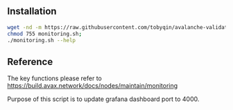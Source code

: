 ## Installation

```bash
wget -nd -m https://raw.githubusercontent.com/tobyqin/avalanche-validator-automation/main/scripts/monitoring.sh ;\
chmod 755 monitoring.sh;
./monitoring.sh --help
```

## Reference
The key functions please refer to https://build.avax.network/docs/nodes/maintain/monitoring

Purpose of this script is to update grafana dashboard port to 4000.